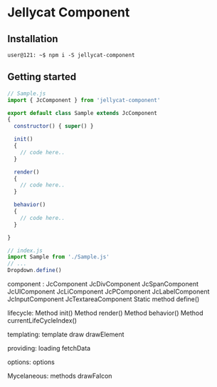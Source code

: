 # Jellycat Component

## Installation
```console
user@121: ~$ npm i -S jellycat-component
```

## Getting started

```js
// Sample.js
import { JcComponent } from 'jellycat-component'

export default class Sample extends JcComponent
{
  constructor() { super() }

  init()
  {
    // code here..
  }

  render()
  {
    // code here..
  }

  behavior()
  {
    // code here..
  }

}
````

```js
// index.js
import Sample from './Sample.js'
// ...
Dropdown.define()

````

component :
JcComponent
JcDivComponent
JcSpanComponent
JcUlComponent
JcLiComponent
JcPComponent
JcLabelComponent
JcInputComponent
JcTextareaComponent
Static method define()

lifecycle:
Method init()
Method render()
Method behavior()
Method currentLifeCycleIndex()

templating:
template
draw
drawElement

providing:
loading
fetchData

options:
options

Mycelaneous:
methods
drawFaIcon
